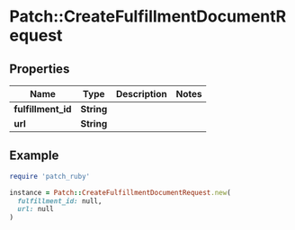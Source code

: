 # Patch::CreateFulfillmentDocumentRequest

## Properties

| Name | Type | Description | Notes |
| ---- | ---- | ----------- | ----- |
| **fulfillment_id** | **String** |  |  |
| **url** | **String** |  |  |

## Example

```ruby
require 'patch_ruby'

instance = Patch::CreateFulfillmentDocumentRequest.new(
  fulfillment_id: null,
  url: null
)
```

